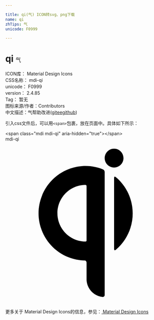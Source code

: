 ```yaml
---

title: qi(气) ICON转svg、png下载
name: qi
zhTips: 气
unicode: F0999

---
```


# qi  <small style="font-size: 60%;font-weight: 100">气</small>


<div class="detail-page">
<p>
<span>
ICON库：
<span class="badge-secondary badge">Material Design Icons</span> 
</span>
<br/>
<span>
CSS名称：
<span class="badge-secondary badge">mdi-qi</span> 
</span>
<br/>
<span>
unicode：
<span class="badge-secondary badge">F0999</span> 
</span>
<br/>
<span>
version：
<span class="badge-secondary badge">2.4.85</span> 
</span>
<br/>
<span>Tag：
<span class="badge-light badge">暂无</span>
</span>
<br/>
<span>图标来源/作者：<span class="badge-light badge">Contributors</span></span> 
<br/>
<span class="zh-detail">中文描述：<span class="badge-primary badge">气</span><span class="help-link"><span>帮助改进</span>(<a href="https://gitee.com/liuwave/icon-helper/edit/master/json/material/qi.json" target="_blank" rel="noopener noreferrer">gitee</a><a href="https://github.com/liuwave/icon-helper/edit/master/json/material/qi.json" target="_blank" rel="noopener noreferrer">github</a></span>)</span><br/>
</p>
</div>
<div class="alert alert-dark">
  <i class="mdi mdi-qi mdi-48px"></i>
  <i class="mdi mdi-qi mdi-36px"></i>
  <i class="mdi mdi-qi mdi-24px"></i>
  <i class="mdi mdi-qi mdi-18px"></i>
</div>
<div>
  <p>引入css文件后，可以用<code>&lt;span&gt;</code>包裹，放在页面中。具体如下所示：    
  </p>
  <div class="alert alert-primary" style="font-size: 14px">
    &lt;span class="mdi mdi-qi" aria-hidden="true"&gt;&lt;/span&gt;
    <copy-btn content='<span class="mdi mdi-qi" aria-hidden="true"></span>'></copy-btn>
  </div>
  <div class="alert alert-secondary">
    <i class="mdi mdi-qi"
    style="font-size: 24px"
    aria-hidden="true"></i> mdi-qi
    <copy-btn content="mdi-qi" btn-title="复制图标名称"></copy-btn>
  </div>
</div>
<div id="svg" class="svg-wrap">
<svg xmlns="http://www.w3.org/2000/svg" viewBox="0 0 24 24"><path d="M12.09,6.56V14.64C12.09,14.72 12,14.79 11.94,14.79C9.62,14.79 7.75,12.91 7.75,10.6C7.75,8.28 9.62,6.4 11.94,6.4C12,6.4 12.09,6.47 12.09,6.56M12.09,17.86V20.29C12.06,21.69 13.12,22.87 14.5,23C14.66,23 14.78,22.89 14.79,22.73V4.47C14.78,4.3 14.68,4.15 14.5,4.09C10.92,2.67 6.86,4.44 5.44,8.03C4,11.63 5.79,15.69 9.38,17.11C10.16,17.42 11,17.58 11.81,17.6C11.95,17.59 12.07,17.71 12.08,17.87M16.19,5.5V15.72C16.19,16 16.19,16.2 16.46,16V16C19.42,13.5 19.81,9.09 17.33,6.13C17.07,5.81 16.77,5.5 16.46,5.26C16.19,5.05 16.19,5.26 16.19,5.53M14.79,2.43C14.79,1.66 15.42,1.03 16.19,1.03C16.96,1.03 17.59,1.66 17.59,2.43C17.59,3.2 16.96,3.83 16.19,3.83V3.83C15.42,3.83 14.79,3.2 14.79,2.43" /></svg>
</div>
<detail full-name='mdi-qi'></detail>
    
<div><p>更多关于 Material Design Icons的信息，参见：<a target="_blank" href="https://iconhelper.cn/material.html"> Material Design Icons</a>
</p></div>
